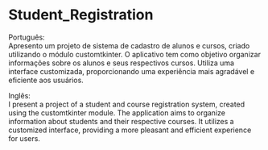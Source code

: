 # Student_Registration

Português:   
Apresento um projeto de sistema de cadastro de alunos e cursos, criado utilizando o módulo customtkinter. O aplicativo tem como objetivo organizar informações sobre os alunos e seus respectivos cursos. Utiliza uma interface customizada, proporcionando uma experiência mais agradável e eficiente aos usuários.

Inglês:    
I present a project of a student and course registration system, created using the customtkinter module. The application aims to organize information about students and their respective courses. It utilizes a customized interface, providing a more pleasant and efficient experience for users.
